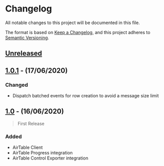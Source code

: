 # Changelog

All notable changes to this project will be documented in this file.

The format is based on [Keep a Changelog](https://keepachangelog.com/en/1.0.0/),
and this project adheres to [Semantic Versioning](https://semver.org/spec/v2.0.0.html).

## [Unreleased]

## [1.0.1] - (17/06/2020)

### Changed
- Dispatch batched events for row creation to avoid a message size limit

## [1.0] - (16/06/2020)

> First Release

### Added

- AirTable Client
- AirTable Progress integration
- AirTable Control Exporter integration

[Unreleased]: https://github.com/bristol-su/control/compare/v1.0...HEAD
[1.0.1]: https://github.com/bristol-su/control/compare/v1.0...v1.0.1
[1.0]: https://github.com/bristol-su/control/releases/tag/v1.0